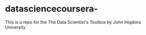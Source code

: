 # datasciencecoursera-
This is a repo for the The Data Scientist's Toolbox by John Hopkins University   
